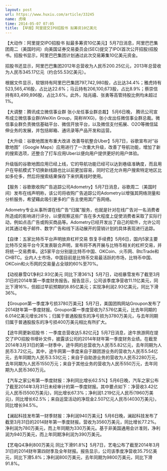 ```yaml
---
layout: post
url: https://www.huxiu.com/article/33245
name: 虎嗅
time: 2014-05-07 07:05
title: 【早报】阿里提交IPO招股书 拟筹资10亿美元
---
```

【大动作：阿里提交IPO招股书 拟最多筹资10亿美元】5月7日消息，阿里巴巴集团周二（美国时间）向美国证券交易委员会(SEC)提交了IPO(首次公开招股)招股书。招股书显示，阿里巴巴集团计划通过此次交易筹集10亿美元资金。

招股书还显示，阿里巴巴集团2012年总营收为人民币200.25亿元，2013年总营收为人民币345.17亿元（约合55.53亿美元）。

根据文件显示，软银持有阿里巴巴集团797,742,980股，占比达34.4%；雅虎持有523,565,416股，占比达22.6%；马云持有206,100,673股，占比8.9%；蔡崇信持有83,499,896股，占比3.6%。此外，陆兆禧、张勇等高管持股比例均未超过1%。

【大调整：腾讯成立微信事业群 张小龙任事业群总裁】 5月6日晚， 腾讯公司宣布成立微信事业群(WeiXin Group，简称WXG)，张小龙出任微信事业群总裁。微信事业群负责微信基础平台、微信开放平台，以及微信支付拓展、O2O等微信延伸业务的发展，并包括邮箱、通讯录等产品开发和运营。

【大升级：谷歌地图发布重大改进 改善导航整合Uber】5月7日，谷歌宣布对“谷歌地图”（Google Maps）应用进行了一次重大升级，改善了导航功能，增加了新的搜索选项，还整合了打车应用Uber以便向用户提供更好的用户体验。

升级版的谷歌地图应用已经上线，它的导航功能已经可以达到巷级准确度，而且用户在导航模式下切换新线路也比以前更加容易，同时它还允许用户搜索特定地区比如多伦多，然后将搜索结果保存下来供离线时使用。

【服务：谷歌歌收购广告追踪公司Adometry】5月7日消息，谷歌周二（美国时间）发布在线声明称，该公司将收购广告追踪公司Adometry以增强其网络测量和分析服务，希望藉此吸引更多的广告主使用其广告网络。

Adometry专业从事所谓在线广告“归属”服务，也就是针对在线广告对一名消费者所造成的影响进行评分，以便观察这些广告在多大程度上促使消费者采取了实际行动，例如点击广告或购买商品等。Adometry已经开发出了自己的软件，允许公司对其通过电子邮件、数字广告和线下活动展开的营销计划的具体表现进行追踪。

【自律：五家比特币平台声明放弃杠杆交易 恢复手续费】5月6日，国内5家主要比特币交易平台今天发表联合声明，宣布将不再开展与比特币相关的杠杆交易，并将统一交易费率。这5家平台分别是比特币中国、OKCoin、火币网、BtcTrade和CHBTC。业内人士市场，中国目前是比特币交易最活跃的市场，比特币中国、OKCoin和火币网的交易量占全球的60%至70%。

【动视暴雪Q1净利2.93亿美元 同比下滑36%】5月7日，动视暴雪发布了截至3月31日的2014年第一季度财务报告。报告显示，公司该季度净营收11.11亿美元，同比下滑16%，但超过早前预期的8.85亿美元；实现净利润2.93亿美元，同比下滑36%。

【Groupon第一季度净亏损3780万美元】5月7日，美国团购网站Groupon发布了2014财年第一季度财报。Groupon第一季度营收为7.576亿美元，比去年同期的6.014亿美元增长26%；归属于普通股股东的净亏损为3780万美元，与去年同期归属于普通股股东的净亏损400万美元相比有所扩大。

【途牛网更新招股书：一季度总营收达5.82亿元】5月7日消息，途牛旅游网在提交了IPO招股书增补文件，披露该公司的2014年财年第一季度财务业绩。在截至2014年3月31日的第一财季中，途牛网的总营收为人民币5.82亿元，去年同期为人民币3.72亿元。其中，途牛网第一季度来自于跟团游业务的营收为人民币5.54亿元，去年同期为人民币3.53亿元；来自于自助游业务的营收为人民币2280万元，去年同期为人民币1550万元；来自于其他业务的营收为人民币550万元，去年同期为人民币360万元。

【汽车之家公布第一季度财报：净利同比增长62.5%】5月6日晚，汽车之家公布了截至2014年3月31日未经审计的第一季度财报。其中要点如下：净营收3.42亿元人民币(5500万美元)，同比增长67.3%；净利润1.219亿元人民币(1960万美元)，同比增长62.5%；来自运营活动的净现金2.507亿元人民币(4030万美元)，同比增长94.5%。

【澜起科技发布第一财季财报：净利润940万美元】5月6日晚，澜起科技发布了截至3月31日的2014财年第一季度财报。营收为3560万美元，同比增长77.2%。净利润为780万美元，而上年同期为330万美元。基于非美国通用会计准则，净利润为940万美元，而上年同期净利润为390万美元。

【艺电Q4净利800万美元 同比下滑91.8%】5月7日，艺电公布了截至2014年3月31日的2014财年第四财季及全年财报。报告显示，公司该季度净营收35.75亿美元，同比下滑5.8%；净利润800万美元，去年同期为9800万美元，同比下滑91.8%。

